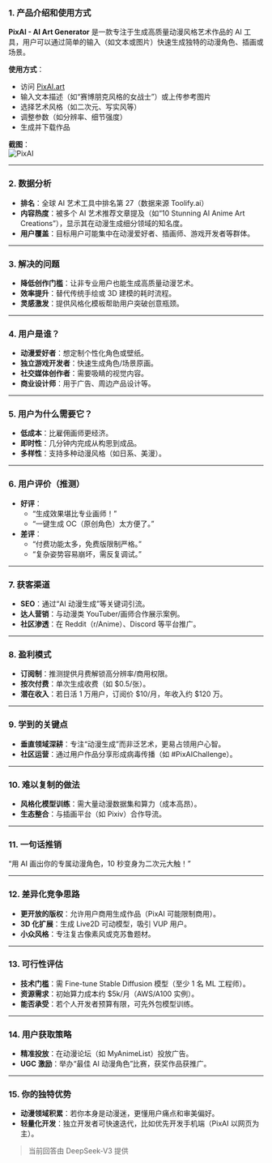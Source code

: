 ### 1. 产品介绍和使用方式  
**PixAI - AI Art Generator** 是一款专注于生成高质量动漫风格艺术作品的 AI 工具，用户可以通过简单的输入（如文本或图片）快速生成独特的动漫角色、插画或场景。  

**使用方式**：  
- 访问 [PixAI.art](https://pixai.art)  
- 输入文本描述（如“赛博朋克风格的女战士”）或上传参考图片  
- 选择艺术风格（如二次元、写实风等）  
- 调整参数（如分辨率、细节强度）  
- 生成并下载作品  

**截图**：  
![PixAI](https://cdn-images.toolify.ai/170373468047797453.jpg)  

---  
### 2. 数据分析  
- **排名**：全球 AI 艺术工具中排名第 27（数据来源 Toolify.ai）  
- **内容热度**：被多个 AI 艺术推荐文章提及（如“10 Stunning AI Anime Art Creations”），显示其在动漫生成细分领域的知名度。  
- **用户覆盖**：目标用户可能集中在动漫爱好者、插画师、游戏开发者等群体。  

---  
### 3. 解决的问题  
- **降低创作门槛**：让非专业用户也能生成高质量动漫艺术。  
- **效率提升**：替代传统手绘或 3D 建模的耗时流程。  
- **灵感激发**：提供风格化模板帮助用户突破创意瓶颈。  

---  
### 4. 用户是谁？  
- **动漫爱好者**：想定制个性化角色或壁纸。  
- **独立游戏开发者**：快速生成角色/场景原画。  
- **社交媒体创作者**：需要吸睛的视觉内容。  
- **商业设计师**：用于广告、周边产品设计等。  

---  
### 5. 用户为什么需要它？  
- **低成本**：比雇佣画师更经济。  
- **即时性**：几分钟内完成从构思到成品。  
- **多样性**：支持多种动漫风格（如日系、美漫）。  

---  
### 6. 用户评价（推测）  
- **好评**：  
  - “生成效果堪比专业画师！”  
  - “一键生成 OC（原创角色）太方便了。”  
- **差评**：  
  - “付费功能太多，免费版限制严格。”  
  - “复杂姿势容易崩坏，需反复调试。”  

---  
### 7. 获客渠道  
- **SEO**：通过“AI 动漫生成”等关键词引流。  
- **达人营销**：与动漫类 YouTuber/画师合作展示案例。  
- **社区渗透**：在 Reddit（r/Anime）、Discord 等平台推广。  

---  
### 8. 盈利模式  
- **订阅制**：推测提供月费解锁高分辨率/商用权限。  
- **按次付费**：单次生成收费（如 $0.5/张）。  
- **潜在收入**：若日活 1 万用户，订阅价 $10/月，年收入约 $120 万。  

---  
### 9. 学到的关键点  
- **垂直领域深耕**：专注“动漫生成”而非泛艺术，更易占领用户心智。  
- **社区运营**：通过用户作品分享形成病毒传播（如 #PixAIChallenge）。  

---  
### 10. 难以复制的做法  
- **风格化模型训练**：需大量动漫数据集和算力（成本高昂）。  
- **生态整合**：与插画平台（如 Pixiv）合作导流。  

---  
### 11. 一句话推销  
“用 AI 画出你的专属动漫角色，10 秒变身为二次元大触！”  

---  
### 12. 差异化竞争思路  
- **更开放的版权**：允许用户商用生成作品（PixAI 可能限制商用）。  
- **3D 化扩展**：生成 Live2D 可动模型，吸引 VUP 用户。  
- **小众风格**：专注复古像素风或克苏鲁题材。  

---  
### 13. 可行性评估  
- **技术门槛**：需 Fine-tune Stable Diffusion 模型（至少 1 名 ML 工程师）。  
- **资源需求**：初始算力成本约 $5k/月（AWS/A100 实例）。  
- **能否承受**：若个人开发者预算有限，可先外包模型训练。  

---  
### 14. 用户获取策略  
- **精准投放**：在动漫论坛（如 MyAnimeList）投放广告。  
- **UGC 激励**：举办“最佳 AI 动漫角色”比赛，获奖作品获推广。  

---  
### 15. 你的独特优势  
- **动漫领域积累**：若你本身是动漫迷，更懂用户痛点和审美偏好。  
- **轻量化开发**：独立开发者可快速迭代，比如优先开发手机端（PixAI 以网页为主）。  

> 当前回答由 DeepSeek-V3 提供